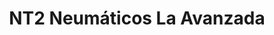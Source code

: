 ---
title: "NT2 Neumáticos La Avanzada"
url: /leioa/nt2-neumaticos-la-avanzada/
shop: Autowerkstatt
---